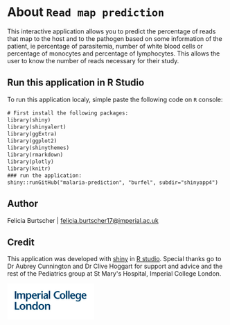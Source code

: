# About `Read map prediction`

This interactive application allows you to predict the percentage of reads that map to the host and to the pathogen based on some information of the patient, ie percentage of parasitemia, number of white blood cells or percentage of monocytes and percentage of lymphocytes.
This allows the user to know the number of reads necessary for their study.
 
## Run this application in R Studio
 
To run this application localy, simple paste the following code on `R` console: 
   ```{r} 
 # First install the following packages:
 library(shiny)
 library(shinyalert)
 library(ggExtra)
 library(ggplot2)
 library(shinythemes)
 library(rmarkdown)
 library(plotly)
 library(knitr)
 ### run the application:
 shiny::runGitHub("malaria-prediction", "burfel", subdir="shinyapp4")
 ```
 
## Author
Felicia Burtscher | [felicia.burtscher17@imperial.ac.uk](mailto:felicia.burtscher17@imperial.ac.uk)
 
## Credit
This application was developed with [shiny](http://shiny.rstudio.com/) in [R studio](https://www.rstudio.com/). Special thanks go to Dr Aubrey Cunnington and Dr Clive Hoggart for support and advice and the rest of the Pediatrics group at St Mary's Hospital, Imperial College London.

<img src="img/logo.png" alt="logo" width="200px"/>
<!---
![Imperial Logo](img/logo.png =100x20)
--->
